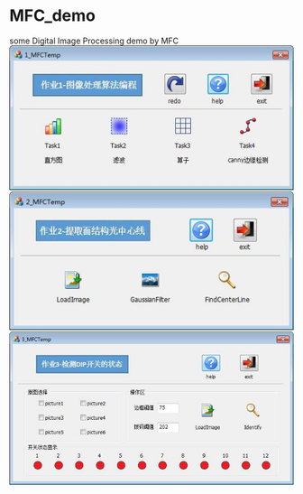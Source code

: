 # MFC_demo
some Digital Image Processing demo by MFC
![1](https://github.com/gitdzh/MFC_demo/blob/master/1.jpg)
![2](https://github.com/gitdzh/MFC_demo/blob/master/2.jpg)
![3](https://github.com/gitdzh/MFC_demo/blob/master/3.jpg)
